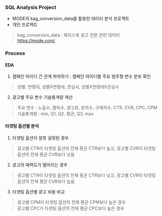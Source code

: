 ### SQL Analysis Project
- MODE의 kag_conversion_data를 활용한 데이터 분석 프로젝트 <br>
- 개인 프로젝트 <br>
> kag_conversion_data : 페이스북 광고 전환 관련 데이터 <br>
> https://mode.com/

### Process
#### EDA
1. 캠페인 아이디 간 관계 파악하기 : 캠페인 아이디별 주요 범주형 변수 분포 확인 <br>
  > 성별, 연령대, 성별X연령대, 관심사, 성별X연령대X관심사 <br>
2. 광고별 주요 변수 기술통계량 계산 <br>
  > 주요 변수 : 노출수, 클릭수, 광고료, 문의수, 구매자수, CTR, CVR, CPC, CPM <br>
  > 기술통계량 : min, Q1, Q2, 평균, Q3, max

#### 타겟팅 옵션별 분석
1. 타겟팅 옵션이 잘못 설정된 경우 <br>
  > 광고별 CTR이 타겟팅 옵션의 전체 평균 CTR보다 높고, 광고별 CVR이 타겟팅 옵션의 전체 평균 CVR보다 낮음 <br>
2. 광고의 매력도가 떨어지는 경우 <br>
  > 광고별 CTR이 타겟팅 옵션의 전체 평균 CTR보다 낮고, 광고별 CVR이 타겟팅 옵션의 전체 평균 CVR보다 높음 <br>
3. 타겟팅 옵션별 광고 비용 비교 <br>
  > 광고별 CPM이 타겟팅 옵션의 전체 평균 CPM보다 높은 경우 <br>
  > 광고별 CPC가 타겟팅 옵션의 전체 평균 CPC보다 높은 경우
